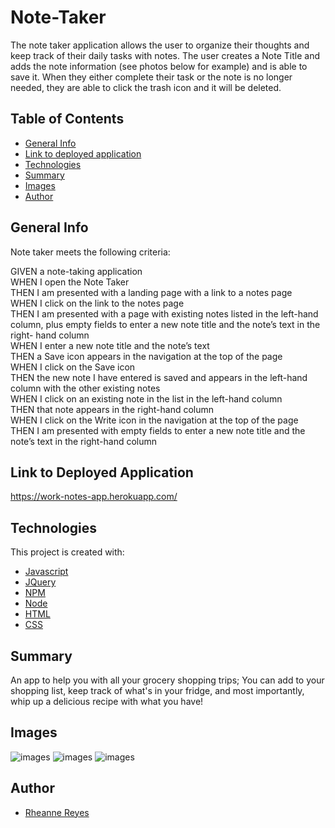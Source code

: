 # Note-Taker

The note taker application allows the user to organize their thoughts and keep track of their daily tasks with notes. The user creates a Note Title and adds the note information (see photos below for example) and is able to save it. When they either complete their task or the note is no longer needed, they are able to click the trash icon and it will be deleted.

## Table of Contents

- [General Info](#general-info)
- [Link to deployed application](#general-info)
- [Technologies](#technologies)
- [Summary](#summary)
- [Images](#images)
- [Author](#author)

## General Info

Note taker meets the following criteria:

  GIVEN a note-taking application <br />
  WHEN I open the Note Taker <br />
  THEN I am presented with a landing page with a link to a notes page <br />
  WHEN I click on the link to the notes page <br />
  THEN I am presented with a page with existing notes listed in the left-hand column, plus empty fields to enter a new note title and the note’s text in the right-   hand column <br />
  WHEN I enter a new note title and the note’s text <br />
  THEN a Save icon appears in the navigation at the top of the page <br />
  WHEN I click on the Save icon <br />
  THEN the new note I have entered is saved and appears in the left-hand column with the other existing notes <br />
  WHEN I click on an existing note in the list in the left-hand column <br />
  THEN that note appears in the right-hand column <br />
  WHEN I click on the Write icon in the navigation at the top of the page <br />
  THEN I am presented with empty fields to enter a new note title and the note’s text in the right-hand column

## Link to Deployed Application

https://work-notes-app.herokuapp.com/

## Technologies

This project is created with:

- [Javascript](https://javascript.com/)
- [JQuery](https://jquery.com/)
- [NPM](https://www.npmjs.com/)
- [Node](https://www.nodesoftware.com/?gclid=Cj0KCQiA7NKBBhDBARIsAHbXCB6tjiRB0Swb6tW761XCKEBqzP7vkz6NTptfe23zj-wRIt9y4L5XD7IaAtdREALw_wcB)
- [HTML](https://html.com/)
- [CSS](https://www.w3.org/Style/CSS/Overview.en.html)

## Summary

An app to help you with all your grocery shopping trips; You can add to your shopping list, keep track of what's in your fridge, and most importantly, whip up a delicious recipe with what you have!

## Images

![images](newnote.png)
![images](notesposted.png)
![images](notetakerhome.png)

## Author

- [Rheanne Reyes](https://github.com/rheannemr)
